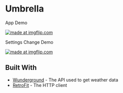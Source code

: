 # Umbrella
App Demo

<a href="https://imgflip.com/gif/1wcm8t"><img src="https://i.imgflip.com/1wcm8t.gif" title="made at imgflip.com"/></a>

Settings Change Demo

<a href="https://imgflip.com/gif/1wcoiw"><img src="https://i.imgflip.com/1wcoiw.gif" title="made at imgflip.com"/></a>

## Built With

* [Wunderground](https://www.wunderground.com/weather/api/d/docs) - The API used to get weather data
* [RetroFit](http://square.github.io/retrofit/) - The HTTP client

